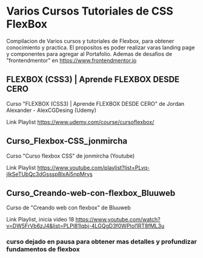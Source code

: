 # Varios Cursos Tutoriales de CSS FlexBox
Compilacion de Varios cursos y tutoriales de Flexbox, para obtener conocimiento y practica. 
El propositos es poder realizar varas landing page y componentes para agregar al Portafolio. 
Ademas de desafios de "frontendmentor" en https://www.frontendmentor.io


## FLEXBOX (CSS3) | Aprende FLEXBOX DESDE CERO

Curso "FLEXBOX (CSS3) | Aprende FLEXBOX DESDE CERO" de Jordan Alexander - AlexCGDesing (Udemy)

Link Playlist
https://www.udemy.com/course/cursoflexbox/

## Curso_Flexbox-CSS_jonmircha

Curso "Curso flexbox CSS" de jonmircha (Youtube)

Link Playlist
https://www.youtube.com/playlist?list=PLvq-jIkSeTUbQc3dGsssp8lxAi5npMrys

## Curso_Creando-web-con-flexbox_Bluuweb

Curso de "Creando web con flexbox" de Bluuweb

Link Playlist, inicia video 18
https://www.youtube.com/watch?v=DW5FrVb6zJ4&list=PLPl81lqbj-4LGQgD3f0WPIol1RT8fML3u

### curso dejado en pausa para obtener mas detalles y profundizar fundamentos de flexbox
